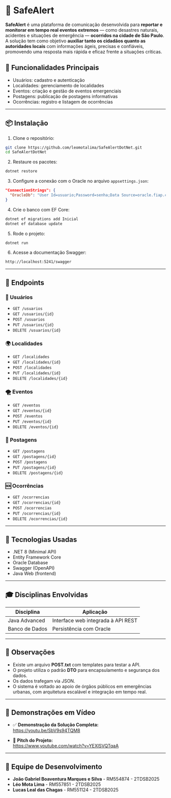 # 🚨 SafeAlert
**SafeAlert** é uma plataforma de comunicação desenvolvida para **reportar e monitorar em tempo real eventos extremos** — como desastres naturais, acidentes e situações de emergência — **ocorridos na cidade de São Paulo**. A solução tem como objetivo **auxiliar tanto os cidadãos quanto as autoridades locais** com informações ágeis, precisas e confiáveis, promovendo uma resposta mais rápida e eficaz frente a situações críticas.

## 📌 Funcionalidades Principais

- Usuários: cadastro e autenticação
- Localidades: gerenciamento de localidades
- Eventos: criação e gestão de eventos emergenciais
- Postagens: publicação de postagens informativas
- Ocorrências: registro e listagem de ocorrências

---

## 📦 Instalação

1. Clone o repositório:

```bash
git clone https://github.com/leomotalima/SafeAlertDotNet.git
cd SafeAlertDotNet
```

2. Restaure os pacotes:

```bash
dotnet restore
```

3. Configure a conexão com o Oracle no arquivo `appsettings.json`:

```json
"ConnectionStrings": {
  "OracleDb": "User Id=usuario;Password=senha;Data Source=oracle.fiap.com.br:1521/orcl"
}
```

4. Crie o banco com EF Core:

```bash
dotnet ef migrations add Inicial
dotnet ef database update
```

5. Rode o projeto:

```bash
dotnet run
```

6. Acesse a documentação Swagger:

```txt
http://localhost:5241/swagger
```

---

## 📂 Endpoints

### 👤 Usuários
- `GET /usuarios`
- `GET /usuarios/{id}`
- `POST /usuarios`
- `PUT /usuarios/{id}`
- `DELETE /usuarios/{id}`

### 🌍 Localidades
- `GET /localidades`
- `GET /localidades/{id}`
- `POST /localidades`
- `PUT /localidades/{id}`
- `DELETE /localidades/{id}`

### 🌪️ Eventos
- `GET /eventos`
- `GET /eventos/{id}`
- `POST /eventos`
- `PUT /eventos/{id}`
- `DELETE /eventos/{id}`

### 📢 Postagens
- `GET /postagens`
- `GET /postagens/{id}`
- `POST /postagens`
- `PUT /postagens/{id}`
- `DELETE /postagens/{id}`

### 🆘 Ocorrências
- `GET /ocorrencias`
- `GET /ocorrencias/{id}`
- `POST /ocorrencias`
- `PUT /ocorrencias/{id}`
- `DELETE /ocorrencias/{id}`

---

## 🧪 Tecnologias Usadas

- .NET 8 (Minimal API)
- Entity Framework Core
- Oracle Database
- Swagger (OpenAPI)
- Java Web (frontend)

---

## 🎓 Disciplinas Envolvidas

| Disciplina        | Aplicação                                                                 |
|-------------------|---------------------------------------------------------------------------|
| Java Advanced     | Interface web integrada à API REST                                        |
| Banco de Dados    | Persistência com Oracle                                                   |

---

## 📌 Observações

- Existe um arquivo **POST.txt** com templates para testar a API.
- O projeto utiliza o padrão **DTO** para encapsulamento e segurança dos dados.
- Os dados trafegam via JSON.
- O sistema é voltado ao apoio de órgãos públicos em emergências urbanas, com arquitetura escalável e integração em tempo real.

---

## 🎥 Demonstrações em Vídeo

- ✅ **Demonstração da Solução Completa:**  
  https://youtu.be/SbV9s94TQM8

- 🎤 **Pitch do Projeto:**  
  https://www.youtube.com/watch?v=YEXlSVQTqaA

---

## 👥 Equipe de Desenvolvimento

- **João Gabriel Boaventura Marques e Silva** - RM554874 - 2TDSB2025  
- **Léo Mota Lima** - RM557851 - 2TDSB2025  
- **Lucas Leal das Chagas** - RM551124 - 2TDSB2025